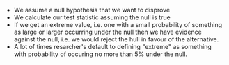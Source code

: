 - We assume a null hypothesis that we want to disprove
- We calculate our test statistic assuming the null is true
- If we get an extreme value, i.e. one with a small probability of something as large or larger occurring under the null then we have evidence against the null, i.e. we would reject the hull in favour of the alternative.
- A lot of times resarcher's default to defining "extreme" as something with probability of occuring no more than 5% under the null.